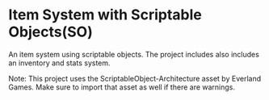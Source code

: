 # Item System with Scriptable Objects(SO)
An item system using scriptable objects. The project includes also includes an inventory and stats system.

Note: This project uses the ScriptableObject-Architecture asset by Everland Games. Make sure to
import that asset as well if there are warnings.
